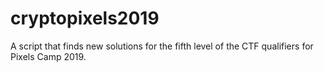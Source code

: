 # cryptopixels2019
A script that finds new solutions for the fifth level of the CTF qualifiers for Pixels Camp 2019.
